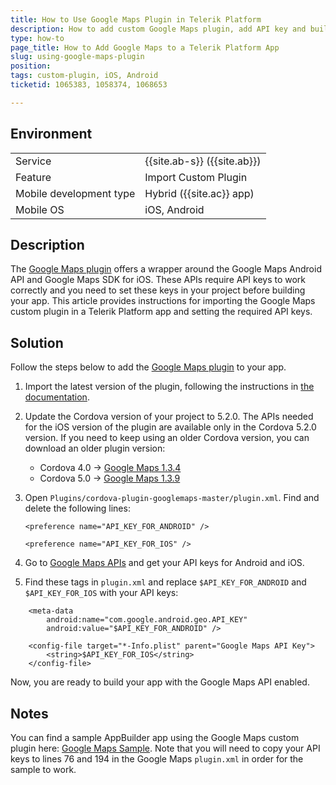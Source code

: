 ```yaml
---
title: How to Use Google Maps Plugin in Telerik Platform
description: How to add custom Google Maps plugin, add API key and build project? How to use Google Maps in AppBuilder Cordova project for iOS and Android?
type: how-to
page_title: How to Add Google Maps to a Telerik Platform App
slug: using-google-maps-plugin
position:
tags: custom-plugin, iOS, Android
ticketid: 1065383, 1058374, 1068653

---
```


## Environment
<table>
  <tr>
    <td>Service</td>
    <td>{{site.ab-s}} ({{site.ab}})</td>
  </tr>
  <tr>
    <td>Feature</td>
    <td>Import Custom Plugin</td>
  </tr>
  <tr>
    <td>Mobile development type</td>
    <td>Hybrid ({{site.ac}} app)</td>
  </tr>
  <tr>
    <td>Mobile OS</td>
    <td>iOS, Android</td>
  </tr>
</table>

## Description
The [Google Maps plugin](https://github.com/mapsplugin/cordova-plugin-googlemaps) offers a wrapper around the  Google Maps Android API and Google Maps SDK for iOS. These APIs require API keys to work correctly and you need to set these keys in your project before building your app. This article provides instructions for importing the Google Maps custom plugin in a Telerik Platform app and setting the required API keys.

## Solution
Follow the steps below to add the [Google Maps plugin](https://github.com/mapsplugin/cordova-plugin-googlemaps) to your app.

1. Import the latest version of the plugin, following the instructions in [the documentation](https://docs.telerik.com/platform/appbuilder/cordova/using-plugins/using-custom-plugins/add-custom-plugins).
1.  Update the Cordova version of your project to 5.2.0.
	The APIs needed for the iOS version of the plugin are available only in the Cordova 5.2.0 version. If you need to keep using an older Cordova version, you can download an older plugin version:
	* Cordova 4.0 &#8594; [Google Maps 1.3.4](https://github.com/mapsplugin/cordova-plugin-googlemaps/tree/1.3.4)
	* Cordova 5.0 &#8594; [Google Maps 1.3.9](https://github.com/mapsplugin/cordova-plugin-googlemaps/tree/1.3.9)
1. Open `Plugins/cordova-plugin-googlemaps-master/plugin.xml`. Find and delete the following lines:

	`<preference name="API_KEY_FOR_ANDROID" />`

	`<preference name="API_KEY_FOR_IOS" />`
1. Go to [Google Maps APIs](https://developers.google.com/maps/) and get your API keys for Android and iOS.
1. Find these tags in `plugin.xml` and replace `$API_KEY_FOR_ANDROID` and `$API_KEY_FOR_IOS` with your API keys:
```
	<meta-data
		android:name="com.google.android.geo.API_KEY"
		android:value="$API_KEY_FOR_ANDROID" />
```
```
	<config-file target="*-Info.plist" parent="Google Maps API Key">
		<string>$API_KEY_FOR_IOS</string>
    </config-file>
```

Now, you are ready to build your app with the Google Maps API enabled. 

## Notes
You can find a sample AppBuilder app using the Google Maps custom plugin here: [Google Maps Sample](https://github.com/PlatformSupport/GoogleMaps-Sample). Note that you will need to copy your API keys to lines 76 and 194 in the Google Maps `plugin.xml` in order for the sample to work.